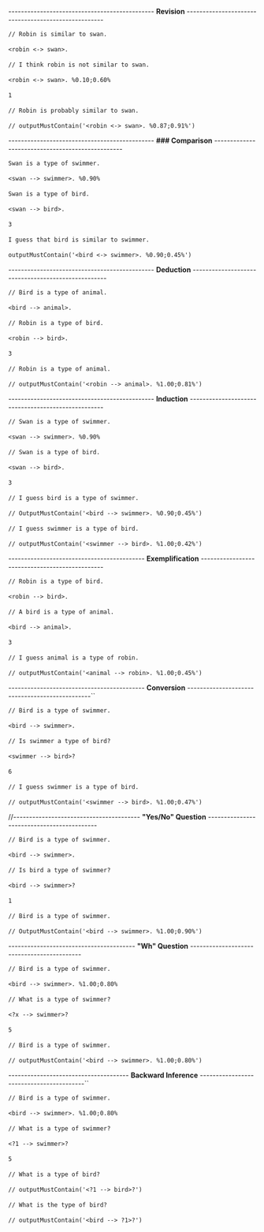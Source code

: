 ---------------------------------------------- **Revision** ----------------------------------------------------

`// Robin is similar to swan.`
<br/>
<br/>
`<robin <-> swan>.  `
<br/>
<br/>
`// I think robin is not similar to swan.`
<br/>
<br/>
`<robin <-> swan>. %0.10;0.60% `
<br/>
<br/>
`1`
<br/>
<br/>
`// Robin is probably similar to swan. `
<br/>
<br/>
`// outputMustContain('<robin <-> swan>. %0.87;0.91%')`

---------------------------------------------- **### Comparison** -------------------------------------------------

`Swan is a type of swimmer.`
<br/>
<br/>
`<swan --> swimmer>. %0.90% `
<br/>
<br/>
`Swan is a type of bird. `
<br/>
<br/>
`<swan --> bird>.  `
<br/>
<br/>
`3`
<br/>
<br/>
`I guess that bird is similar to swimmer.`
<br/>
<br/>
`outputMustContain('<bird <-> swimmer>. %0.90;0.45%')`

---------------------------------------------- **Deduction** ---------------------------------------------------

`// Bird is a type of animal.`
<br/>
<br/>
`<bird --> animal>.`
<br/>
<br/>
`// Robin is a type of bird.`
<br/>
<br/>
`<robin --> bird>.`
<br/>
<br/>
`3`
<br/>
<br/>
`// Robin is a type of animal.`
<br/>
<br/>
`// outputMustContain('<robin --> animal>. %1.00;0.81%')`

---------------------------------------------- **Induction** ---------------------------------------------------

`// Swan is a type of swimmer.`
<br/>
<br/>
`<swan --> swimmer>. %0.90%`
<br/>
<br/>
`// Swan is a type of bird.`
<br/>
<br/>
`<swan --> bird>.`
<br/>
<br/>
`3`
<br/>
<br/>
`// I guess bird is a type of swimmer.`
<br/>
<br/>
`// OutputMustContain('<bird --> swimmer>. %0.90;0.45%')`
<br/>
<br/>
`// I guess swimmer is a type of bird.`
<br/>
<br/>
`// outputMustContain('<swimmer --> bird>. %1.00;0.42%')`

------------------------------------------- **Exemplification** -----------------------------------------------

`// Robin is a type of bird.`
<br/>
<br/>
`<robin --> bird>.`
<br/>
<br/>
`// A bird is a type of animal.`
<br/>
<br/>
`<bird --> animal>.`
<br/>
<br/>
`3`
<br/>
<br/>
`// I guess animal is a type of robin.`
<br/>
<br/>
`// outputMustContain('<animal --> robin>. %1.00;0.45%')`

------------------------------------------- **Conversion** -----------------------------------------------``

`// Bird is a type of swimmer.`
<br/>
<br/>
`<bird --> swimmer>.`
<br/>
<br/>
`// Is swimmer a type of bird?`
<br/>
<br/>
`<swimmer --> bird>?`
<br/>
<br/>
`6`
<br/>
<br/>
`// I guess swimmer is a type of bird.`
<br/>
<br/>
`// outputMustContain('<swimmer --> bird>. %1.00;0.47%')`

//---------------------------------------- **"Yes/No" Question** -------------------------------------------

`// Bird is a type of swimmer.`
<br/>
<br/>
`<bird --> swimmer>.`
<br/>
<br/>
`// Is bird a type of swimmer?`
<br/>
<br/>
`<bird --> swimmer>?`
<br/>
<br/>
`1`
<br/>
<br/>
`// Bird is a type of swimmer.`
<br/>
<br/>
`// OutputMustContain('<bird --> swimmer>. %1.00;0.90%')`

---------------------------------------- **"Wh" Question** -------------------------------------------

`// Bird is a type of swimmer.`
<br/>
<br/>
`<bird --> swimmer>. %1.00;0.80%`
<br/>
<br/>
`// What is a type of swimmer?`
<br/>
<br/>
`<?x --> swimmer>?`
<br/>
<br/>
`5`
<br/>
<br/>
`// Bird is a type of swimmer.`
<br/>
<br/>
`// outputMustContain('<bird --> swimmer>. %1.00;0.80%')`

-------------------------------------- **Backward Inference** -----------------------------------------``

`// Bird is a type of swimmer.`
<br/>
<br/>
`<bird --> swimmer>. %1.00;0.80%`
<br/>
<br/>
`// What is a type of swimmer?`
<br/>
<br/>
`<?1 --> swimmer>?  `
<br/>
<br/>
`5`
<br/>
<br/>
`// What is a type of bird?`
<br/>
<br/>
`// outputMustContain('<?1 --> bird>?')`
<br/>
<br/>
`// What is the type of bird?`
<br/>
<br/>
`// outputMustContain('<bird --> ?1>?')`
